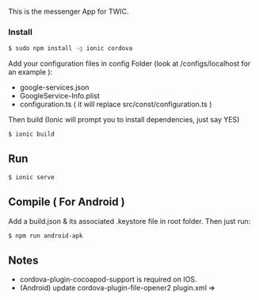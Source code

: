 This is the messenger App for TWIC.

### Install

```bash
$ sudo npm install -g ionic cordova
```

Add your configuration files in config Folder (look at /configs/localhost for an example ):
- google-services.json 
- GoogleService-Info.plist
- configuration.ts ( it will replace src/const/configuration.ts )

Then build (Ionic will prompt you to install dependencies, just say YES)

```bash
$ ionic build
```

## Run

```bash
$ ionic serve
```

## Compile ( For Android )

Add a build.json & its associated .keystore file in root folder.
Then just run: 

```bash
$ npm run android-apk
```


## Notes

 - cordova-plugin-cocoapod-support is required on IOS.
 - (Android) update cordova-plugin-file-opener2 plugin.xml => <framework src="com.android.support:support-v4:27.+" />